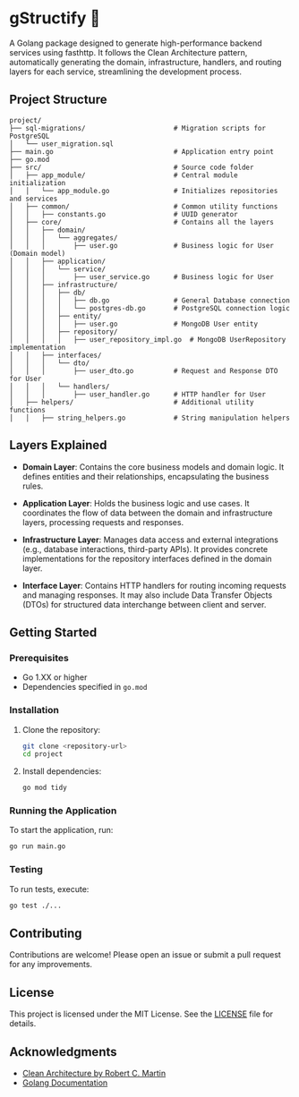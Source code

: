 # gStructify 🚀

A Golang package designed to generate high-performance backend services using fasthttp. It follows the Clean Architecture pattern, automatically generating the domain, infrastructure, handlers, and routing layers for each service, streamlining the development process.


## Project Structure

```
project/
├── sql-migrations/                      # Migration scripts for PostgreSQL
│   └── user_migration.sql
├── main.go                              # Application entry point
├── go.mod
├── src/                                 # Source code folder
│   ├── app_module/                      # Central module initialization
│   │   └── app_module.go                # Initializes repositories and services
│   ├── common/                          # Common utility functions
│   │   ├── constants.go                 # UUID generator
│   ├── core/                            # Contains all the layers
│   │   ├── domain/
│   │   │   └── aggregates/
│   │   │       ├── user.go              # Business logic for User (Domain model)
│   │   ├── application/
│   │   │   └── service/
│   │   │       ├── user_service.go      # Business logic for User
│   │   ├── infrastructure/
│   │   │   ├── db/
│   │   │   │   ├── db.go                # General Database connection
│   │   │   │   └── postgres-db.go       # PostgreSQL connection logic
│   │   │   ├── entity/
│   │   │   │   ├── user.go              # MongoDB User entity
│   │   │   ├── repository/
│   │   │   │   ├── user_repository_impl.go  # MongoDB UserRepository implementation
│   │   ├── interfaces/
│   │   │   └── dto/
│   │   │       ├── user_dto.go          # Request and Response DTO for User
│   │   │   └── handlers/
│   │   │       ├── user_handler.go      # HTTP handler for User
│   ├── helpers/                         # Additional utility functions 
│   │   ├── string_helpers.go            # String manipulation helpers

```

## Layers Explained

- **Domain Layer**: Contains the core business models and domain logic. It defines entities and their relationships, encapsulating the business rules.

- **Application Layer**: Holds the business logic and use cases. It coordinates the flow of data between the domain and infrastructure layers, processing requests and responses.

- **Infrastructure Layer**: Manages data access and external integrations (e.g., database interactions, third-party APIs). It provides concrete implementations for the repository interfaces defined in the domain layer.

- **Interface Layer**: Contains HTTP handlers for routing incoming requests and managing responses. It may also include Data Transfer Objects (DTOs) for structured data interchange between client and server.

## Getting Started

### Prerequisites

- Go 1.XX or higher
- Dependencies specified in `go.mod`

### Installation

1. Clone the repository:
   ```bash
   git clone <repository-url>
   cd project
   ```

2. Install dependencies:
   ```bash
   go mod tidy
   ```

### Running the Application

To start the application, run:
```bash
go run main.go
```

### Testing

To run tests, execute:
```bash
go test ./...
```

## Contributing

Contributions are welcome! Please open an issue or submit a pull request for any improvements.

## License

This project is licensed under the MIT License. See the [LICENSE](LICENSE) file for details.

## Acknowledgments

- [Clean Architecture by Robert C. Martin](https://www.oreilly.com/library/view/clean-architecture-a/9780134494166/)
- [Golang Documentation](https://golang.org/doc/)
```